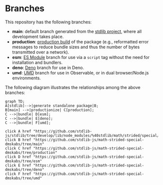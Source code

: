 <!--

@license Apache-2.0

Copyright (c) 2022 The Stdlib Authors.

Licensed under the Apache License, Version 2.0 (the "License");
you may not use this file except in compliance with the License.
You may obtain a copy of the License at

    http://www.apache.org/licenses/LICENSE-2.0

Unless required by applicable law or agreed to in writing, software
distributed under the License is distributed on an "AS IS" BASIS,
WITHOUT WARRANTIES OR CONDITIONS OF ANY KIND, either express or implied.
See the License for the specific language governing permissions and
limitations under the License.

-->

# Branches

This repository has the following branches:

-   **main**: default branch generated from the [stdlib project][stdlib-url], where all development takes place.
-   **production**: [production build][production-url] of the package (e.g., reformatted error messages to reduce bundle sizes and thus the number of bytes transmitted over a network).
-   **esm**: [ES Module][esm-url] branch for use via a `script` tag without the need for installation and bundlers.
-   **deno**: [Deno][deno-url] branch for use in Deno.
-   **umd**: [UMD][umd-url] branch for use in Observable, or in dual browser/Node.js environments.

The following diagram illustrates the relationships among the above branches:

```mermaid
graph TD;
A[stdlib]-->|generate standalone package|B;
B[main] -->|productionize| C[production];
C -->|bundle| D[esm];
C -->|bundle| E[deno];
C -->|bundle| F[umd];

click A href "https://github.com/stdlib-js/stdlib/tree/develop/lib/node_modules/%40stdlib/math/strided/special/dmskabs"
click B href "https://github.com/stdlib-js/math-strided-special-dmskabs/tree/main"
click C href "https://github.com/stdlib-js/math-strided-special-dmskabs/tree/production"
click D href "https://github.com/stdlib-js/math-strided-special-dmskabs/tree/esm"
click E href "https://github.com/stdlib-js/math-strided-special-dmskabs/tree/deno"
click F href "https://github.com/stdlib-js/math-strided-special-dmskabs/tree/umd"
```

[stdlib-url]: https://github.com/stdlib-js/stdlib/tree/develop/lib/node_modules/%40stdlib/math/strided/special/dmskabs
[production-url]: https://github.com/stdlib-js/math-strided-special-dmskabs/tree/production
[deno-url]: https://github.com/stdlib-js/math-strided-special-dmskabs/tree/deno
[umd-url]: https://github.com/stdlib-js/math-strided-special-dmskabs/tree/umd
[esm-url]: https://github.com/stdlib-js/math-strided-special-dmskabs/tree/esm